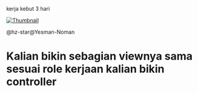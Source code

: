 kerja kebut 3 hari

[![Thumbnail](https://files.catbox.moe/dg6u04.jpeg)](https://www.youtube.com/watch?v=TQQJD7D6PIU)

@hz-star@Yesman-Noman
<h1>Kalian bikin sebagian viewnya sama sesuai role kerjaan kalian bikin controller</h1>


